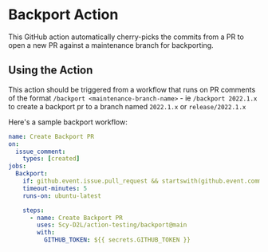 # Backport Action

This GitHub action automatically cherry-picks the commits from a PR to open a new PR against a maintenance branch for backporting.

## Using the Action

This action should be triggered from a workflow that runs on PR comments of the format `/backport <maintenance-branch-name>` - ie `/backport 2022.1.x` to create a backport pr to a branch named `2022.1.x` or `release/2022.1.x`

Here's a sample backport workflow:

```yml
name: Create Backport PR
on:
  issue_comment:
    types: [created]
jobs:
  Backport:
    if: github.event.issue.pull_request && startswith(github.event.comment.body, '/backport')
    timeout-minutes: 5
    runs-on: ubuntu-latest

    steps:
      - name: Create Backport PR
        uses: Scy-D2L/action-testing/backport@main
        with:
          GITHUB_TOKEN: ${{ secrets.GITHUB_TOKEN }}
```
